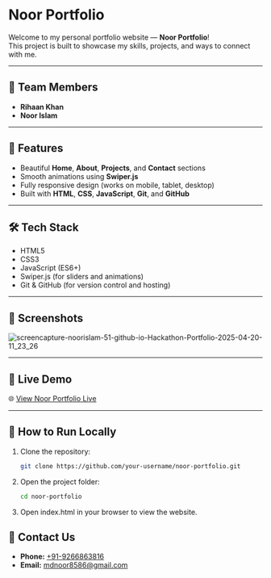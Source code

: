# Noor Portfolio

Welcome to my personal portfolio website — **Noor Portfolio**!  
This project is built to showcase my skills, projects, and ways to connect with me.

---
## 👥 Team Members
- **Rihaan Khan**
- **Noor Islam** 

---
## 🚀 Features

- Beautiful **Home**, **About**, **Projects**, and **Contact** sections
- Smooth animations using **Swiper.js**
- Fully responsive design (works on mobile, tablet, desktop)
- Built with **HTML**, **CSS**, **JavaScript**, **Git**, and **GitHub**

---

## 🛠️ Tech Stack

- HTML5
- CSS3
- JavaScript (ES6+)
- Swiper.js (for sliders and animations)
- Git & GitHub (for version control and hosting)

---

## 📸 Screenshots
![screencapture-noorislam-51-github-io-Hackathon-Portfolio-2025-04-20-11_23_26](https://github.com/user-attachments/assets/64b68678-fc96-43c9-9cd3-99043fdbd1ab)



---

## 🔗 Live Demo

🌐 [View Noor Portfolio Live](https://noorislam-51.github.io/Hackathon-Portfolio/)

---

## 📂 How to Run Locally

1. Clone the repository:
   ```bash
   git clone https://github.com/your-username/noor-portfolio.git
2. Open the project folder:
   ```bash
   cd noor-portfolio
3. Open index.html in your browser to view the website.


## 💬 Contact Us

- **Phone:** [+91-9266863816](tel:+919266863816)
- **Email:** [mdnoor8586@gmail.com](mailto:mdnoor8586@gmail.com)

